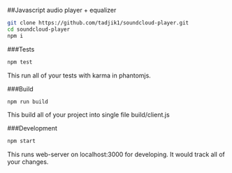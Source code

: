 ##Javascript audio player + equalizer

```bash
git clone https://github.com/tadjik1/soundcloud-player.git
cd soundcloud-player
npm i
```

###Tests
```bash
npm test
```
This run all of your tests with karma in phantomjs.

###Build
```bash
npm run build
```
This build all of your project into single file build/client.js

###Development
```bash
npm start
```
This runs web-server on localhost:3000 for developing. It would track all of your changes.
